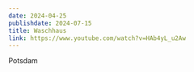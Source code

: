 ```yaml
---
date: 2024-04-25
publishdate: 2024-07-15
title: Waschhaus
link: https://www.youtube.com/watch?v=HAb4yL_u2Aw
---
```

Potsdam
